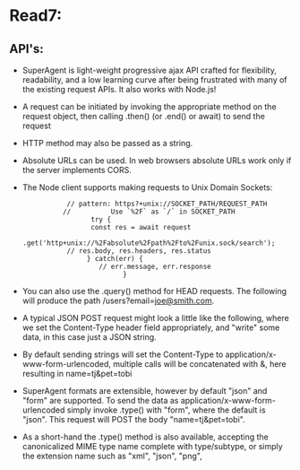 # Read7:


## API's: 


- SuperAgent is light-weight progressive ajax API crafted for flexibility, readability, and a low learning curve after being frustrated with many of the existing request APIs. It also works with Node.js!

 - A request can be initiated by invoking the appropriate method on the request object, then calling .then() (or .end() or await) to send the request

 - HTTP method may also be passed as a string.

 - Absolute URLs can be used. In web browsers absolute URLs work only if the server implements CORS.

 - The Node client supports making requests to Unix Domain Sockets:

                  // pattern: https?+unix://SOCKET_PATH/REQUEST_PATH
                 //          Use `%2F` as `/` in SOCKET_PATH
                        try {
                        const res = await request
                        .get('http+unix://%2Fabsolute%2Fpath%2Fto%2Funix.sock/search');
                  // res.body, res.headers, res.status
                       } catch(err) {
                          // err.message, err.response
                                }

- You can also use the .query() method for HEAD requests. The following will produce the path /users?email=joe@smith.com.

- A typical JSON POST request might look a little like the following, where we set the Content-Type header field appropriately, and "write" some data, in this case just a JSON string.

- By default sending strings will set the Content-Type to application/x-www-form-urlencoded, multiple calls will be concatenated with &, here resulting in name=tj&pet=tobi

- SuperAgent formats are extensible, however by default "json" and "form" are supported. To send the data as application/x-www-form-urlencoded simply invoke .type() with "form", where the default is "json". This request will POST the body "name=tj&pet=tobi".

- As a short-hand the .type() method is also available, accepting the canonicalized MIME type name complete with type/subtype, or simply the extension name such as "xml", "json", "png", 
